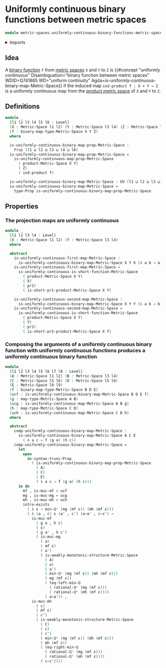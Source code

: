 # Uniformly continuous binary functions between metric spaces

```agda
module metric-spaces.uniformly-continuous-binary-functions-metric-spaces where
```

<details><summary>Imports</summary>

```agda
open import elementary-number-theory.minimum-rational-numbers
open import elementary-number-theory.positive-rational-numbers

open import foundation.cartesian-product-types
open import foundation.dependent-pair-types
open import foundation.existential-quantification
open import foundation.function-types
open import foundation.propositional-truncations
open import foundation.propositions
open import foundation.universe-levels

open import metric-spaces.continuous-functions-metric-spaces
open import metric-spaces.functions-metric-spaces
open import metric-spaces.metric-spaces
open import metric-spaces.products-metric-spaces
open import metric-spaces.short-functions-metric-spaces
open import metric-spaces.uniformly-continuous-functions-metric-spaces
```

</details>

## Idea

A [binary function](metric-spaces.functions-metric-spaces.md) `f` from
[metric spaces](metric-spaces.metric-spaces.md) `X` and `Y` to `Z` is
{{#concept "uniformly continuous" Disambiguation="binary function between metric spaces" WDID=Q741865 WD="uniform continuity" Agda=is-uniformly-continuous-binary-map-Metric-Space}}
if the induced map `ind-product f : X × Y → Z` is a uniformly continuous map
from the [product metric space](metric-spaces.products-metric-spaces.md) of `X`
and `Y` to `Z`.

## Definitions

```agda
module _
  {l1 l2 l3 l4 l5 l6 : Level}
  (X : Metric-Space l1 l2) (Y : Metric-Space l3 l4) (Z : Metric-Space l5 l6)
  (f : binary-map-type-Metric-Space X Y Z)
  where

  is-uniformly-continuous-binary-map-prop-Metric-Space :
    Prop (l1 ⊔ l2 ⊔ l3 ⊔ l4 ⊔ l6)
  is-uniformly-continuous-binary-map-prop-Metric-Space =
    is-uniformly-continuous-map-prop-Metric-Space
      ( product-Metric-Space X Y)
      ( Z)
      ( ind-product f)

  is-uniformly-continuous-binary-map-Metric-Space : UU (l1 ⊔ l2 ⊔ l3 ⊔ l4 ⊔ l6)
  is-uniformly-continuous-binary-map-Metric-Space =
    type-Prop is-uniformly-continuous-binary-map-prop-Metric-Space
```

## Properties

### The projection maps are uniformly continuous

```agda
module _
  {l1 l2 l3 l4 : Level}
  (X : Metric-Space l1 l2) (Y : Metric-Space l3 l4)
  where

  abstract
    is-uniformly-continuous-first-map-Metric-Space :
      is-uniformly-continuous-binary-map-Metric-Space X Y X (λ a b → a)
    is-uniformly-continuous-first-map-Metric-Space =
      is-uniformly-continuous-is-short-function-Metric-Space
        ( product-Metric-Space X Y)
        ( X)
        ( pr1)
        ( is-short-pr1-product-Metric-Space X Y)

    is-uniformly-continuous-second-map-Metric-Space :
      is-uniformly-continuous-binary-map-Metric-Space X Y Y (λ a b → b)
    is-uniformly-continuous-second-map-Metric-Space =
      is-uniformly-continuous-is-short-function-Metric-Space
        ( product-Metric-Space X Y)
        ( Y)
        ( pr2)
        ( is-short-pr2-product-Metric-Space X Y)
```

### Composing the arguments of a uniformly continuous binary function with uniformly continuous functions produces a uniformly continuous binary function

```agda
module _
  {l1 l2 l3 l4 l5 l6 l7 l8 : Level}
  (A : Metric-Space l1 l2) (B : Metric-Space l3 l4)
  (C : Metric-Space l5 l6) (D : Metric-Space l5 l6)
  (E : Metric-Space l8 l9)
  (f : binary-map-type-Metric-Space B D E)
  (ucf : is-uniformly-continuous-binary-map-Metric-Space B D E f)
  (g : map-type-Metric-Space A B)
  (ucg : is-uniformly-continuous-map-Metric-Space A B g)
  (h : map-type-Metric-Space C D)
  (uch : is-uniformly-continuous-map-Metric-Space C D h)
  where

  abstract
    comp-uniformly-continuous-binary-map-Metric-Space :
      is-uniformly-continuous-binary-map-Metric-Space A C E
        ( λ a c → f (g a) (h c))
    comp-uniformly-continuous-binary-map-Metric-Space =
      let
        open
          do-syntax-trunc-Prop
            ( is-uniformly-continuous-binary-map-prop-Metric-Space
              ( A)
              ( C)
              ( E)
              ( λ a c → f (g a) (h c)))
      in do
        mf , is-muc-mf ← ucf
        mg , is-muc-mg ← ucg
        mh , is-muc-mh ← uch
        intro-exists
          ( λ ε → min-ℚ⁺ (mg (mf ε)) (mh (mf ε)))
          ( λ (a , c) ε (a' , c') (a~a' , c~c') →
            is-muc-mf
              ( g a , h c)
              ( ε)
              ( g a' , h c')
              ( is-muc-mg
                ( a)
                ( mf ε)
                ( a')
                ( is-weakly-monotonic-structure-Metric-Space
                  ( A)
                  ( a)
                  ( a')
                  ( min-ℚ⁺ (mg (mf ε)) (mh (mf ε)))
                  ( mg (mf ε))
                  ( leq-left-min-ℚ
                    ( rational-ℚ⁺ (mg (mf ε)))
                    ( rational-ℚ⁺ (mh (mf ε))))
                  ( a~a')) ,
            is-muc-mh
              ( c)
              ( mf ε)
              ( c')
              ( is-weakly-monotonic-structure-Metric-Space
                ( C)
                ( c)
                ( c')
                ( min-ℚ⁺ (mg (mf ε)) (mh (mf ε)))
                ( mh (mf ε))
                ( leq-right-min-ℚ
                  ( rational-ℚ⁺ (mg (mf ε)))
                  ( rational-ℚ⁺ (mh (mf ε))))
                ( c~c'))))
```
